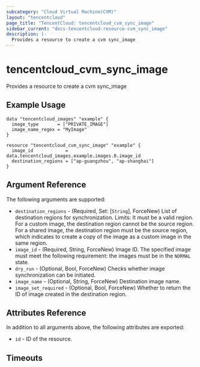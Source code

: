 ```yaml
---
subcategory: "Cloud Virtual Machine(CVM)"
layout: "tencentcloud"
page_title: "TencentCloud: tencentcloud_cvm_sync_image"
sidebar_current: "docs-tencentcloud-resource-cvm_sync_image"
description: |-
  Provides a resource to create a cvm sync_image
---
```


# tencentcloud_cvm_sync_image

Provides a resource to create a cvm sync_image

## Example Usage

```hcl
data "tencentcloud_images" "example" {
  image_type       = ["PRIVATE_IMAGE"]
  image_name_regex = "MyImage"
}

resource "tencentcloud_cvm_sync_image" "example" {
  image_id            = data.tencentcloud_images.example.images.0.image_id
  destination_regions = ["ap-guangzhou", "ap-shanghai"]
}
```

## Argument Reference

The following arguments are supported:

* `destination_regions` - (Required, Set: [`String`], ForceNew) List of destination regions for synchronization. Limits: It must be a valid region. For a custom image, the destination region cannot be the source region. For a shared image, the destination region must be the source region, which indicates to create a copy of the image as a custom image in the same region.
* `image_id` - (Required, String, ForceNew) Image ID. The specified image must meet the following requirement: the images must be in the `NORMAL` state.
* `dry_run` - (Optional, Bool, ForceNew) Checks whether image synchronization can be initiated.
* `image_name` - (Optional, String, ForceNew) Destination image name.
* `image_set_required` - (Optional, Bool, ForceNew) Whether to return the ID of image created in the destination region.

## Attributes Reference

In addition to all arguments above, the following attributes are exported:

* `id` - ID of the resource.



## Timeouts

<no value>


